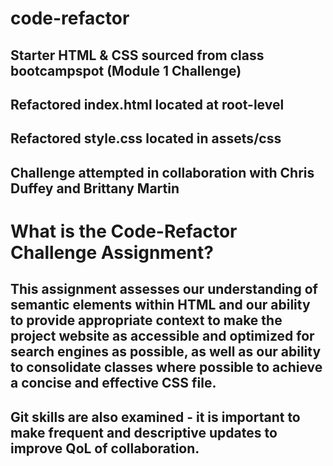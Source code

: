 # code-refactor

## Starter HTML & CSS sourced from class bootcampspot (Module 1 Challenge)

## Refactored index.html located at root-level
## Refactored style.css located in assets/css

## Challenge attempted in collaboration with Chris Duffey and Brittany Martin

# What is the Code-Refactor Challenge Assignment?

## This assignment assesses our understanding of semantic elements within HTML and our ability to provide appropriate context to make the project website as accessible and optimized for search engines as possible, as well as our ability to consolidate classes where possible to achieve a concise and effective CSS file.

## Git skills are also examined - it is important to make frequent and descriptive updates to improve QoL of collaboration.